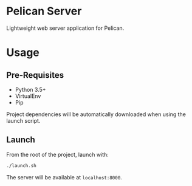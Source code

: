 # Pelican Server
Lightweight web server application for Pelican.

# Usage

## Pre-Requisites

* Python 3.5+
* VirtualEnv
* Pip

Project dependencies will be automatically downloaded when using the launch script.

## Launch

From the root of the project, launch with:

```bash
./launch.sh
```

The server will be available at `localhost:8000`.